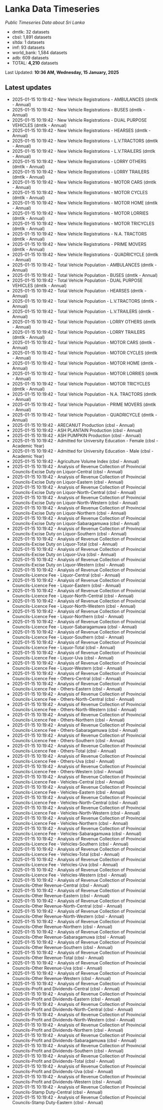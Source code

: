 # Lanka Data Timeseries
*Public Timeseries Data about Sri Lanka*

* dmtlk: 32 datasets
* cbsl: 1,891 datasets
* sltda: 1 datasets
* imf: 93 datasets
* world_bank: 1,584 datasets
* adb: 609 datasets
* TOTAL: **4,210** datasets

Last Updated: **10:36 AM, Wednesday, 15 January, 2025**

## Latest updates

* 2025-01-15 10:19:42 - New Vehicle Registrations - AMBULANCES (dmtlk - Annual)
* 2025-01-15 10:19:42 - New Vehicle Registrations - BUSES (dmtlk - Annual)
* 2025-01-15 10:19:42 - New Vehicle Registrations - DUAL PURPOSE VEHICLES (dmtlk - Annual)
* 2025-01-15 10:19:42 - New Vehicle Registrations - HEARSES (dmtlk - Annual)
* 2025-01-15 10:19:42 - New Vehicle Registrations - L.V.TRACTORS (dmtlk - Annual)
* 2025-01-15 10:19:42 - New Vehicle Registrations - L.V.TRAILERS (dmtlk - Annual)
* 2025-01-15 10:19:42 - New Vehicle Registrations - LORRY OTHERS (dmtlk - Annual)
* 2025-01-15 10:19:42 - New Vehicle Registrations - LORRY TRAILERS (dmtlk - Annual)
* 2025-01-15 10:19:42 - New Vehicle Registrations - MOTOR CARS (dmtlk - Annual)
* 2025-01-15 10:19:42 - New Vehicle Registrations - MOTOR CYCLES (dmtlk - Annual)
* 2025-01-15 10:19:42 - New Vehicle Registrations - MOTOR HOME (dmtlk - Annual)
* 2025-01-15 10:19:42 - New Vehicle Registrations - MOTOR LORRIES (dmtlk - Annual)
* 2025-01-15 10:19:42 - New Vehicle Registrations - MOTOR TRICYCLES (dmtlk - Annual)
* 2025-01-15 10:19:42 - New Vehicle Registrations - N.A. TRACTORS (dmtlk - Annual)
* 2025-01-15 10:19:42 - New Vehicle Registrations - PRIME MOVERS (dmtlk - Annual)
* 2025-01-15 10:19:42 - New Vehicle Registrations - QUADRICYCLE (dmtlk - Annual)
* 2025-01-15 10:19:42 - Total Vehicle Population - AMBULANCES (dmtlk - Annual)
* 2025-01-15 10:19:42 - Total Vehicle Population - BUSES (dmtlk - Annual)
* 2025-01-15 10:19:42 - Total Vehicle Population - DUAL PURPOSE VEHICLES (dmtlk - Annual)
* 2025-01-15 10:19:42 - Total Vehicle Population - HEARSES (dmtlk - Annual)
* 2025-01-15 10:19:42 - Total Vehicle Population - L.V.TRACTORS (dmtlk - Annual)
* 2025-01-15 10:19:42 - Total Vehicle Population - L.V.TRAILERS (dmtlk - Annual)
* 2025-01-15 10:19:42 - Total Vehicle Population - LORRY OTHERS (dmtlk - Annual)
* 2025-01-15 10:19:42 - Total Vehicle Population - LORRY TRAILERS (dmtlk - Annual)
* 2025-01-15 10:19:42 - Total Vehicle Population - MOTOR CARS (dmtlk - Annual)
* 2025-01-15 10:19:42 - Total Vehicle Population - MOTOR CYCLES (dmtlk - Annual)
* 2025-01-15 10:19:42 - Total Vehicle Population - MOTOR HOME (dmtlk - Annual)
* 2025-01-15 10:19:42 - Total Vehicle Population - MOTOR LORRIES (dmtlk - Annual)
* 2025-01-15 10:19:42 - Total Vehicle Population - MOTOR TRICYCLES (dmtlk - Annual)
* 2025-01-15 10:19:42 - Total Vehicle Population - N.A. TRACTORS (dmtlk - Annual)
* 2025-01-15 10:19:42 - Total Vehicle Population - PRIME MOVERS (dmtlk - Annual)
* 2025-01-15 10:19:42 - Total Vehicle Population - QUADRICYCLE (dmtlk - Annual)
* 2025-01-15 10:19:42 - ARECANUT Production (cbsl - Annual)
* 2025-01-15 10:19:42 - ASH PLANTAIN Production (cbsl - Annual)
* 2025-01-15 10:19:42 - ASH PUMPKIN Production (cbsl - Annual)
* 2025-01-15 10:19:42 - Admitted for University Education - Female (cbsl - Academic Year)
* 2025-01-15 10:19:42 - Admitted for University Education - Male (cbsl - Academic Year)
* 2025-01-15 10:19:42 - Agriculture Volume Index (cbsl - Annual)
* 2025-01-15 10:19:42 - Analysis of Revenue Collection of Provincial Councils-Excise Duty on Liquor-Central (cbsl - Annual)
* 2025-01-15 10:19:42 - Analysis of Revenue Collection of Provincial Councils-Excise Duty on Liquor-Eastern (cbsl - Annual)
* 2025-01-15 10:19:42 - Analysis of Revenue Collection of Provincial Councils-Excise Duty on Liquor-North-Central (cbsl - Annual)
* 2025-01-15 10:19:42 - Analysis of Revenue Collection of Provincial Councils-Excise Duty on Liquor-North-Western (cbsl - Annual)
* 2025-01-15 10:19:42 - Analysis of Revenue Collection of Provincial Councils-Excise Duty on Liquor-Northern (cbsl - Annual)
* 2025-01-15 10:19:42 - Analysis of Revenue Collection of Provincial Councils-Excise Duty on Liquor-Sabaragamuwa (cbsl - Annual)
* 2025-01-15 10:19:42 - Analysis of Revenue Collection of Provincial Councils-Excise Duty on Liquor-Southern (cbsl - Annual)
* 2025-01-15 10:19:42 - Analysis of Revenue Collection of Provincial Councils-Excise Duty on Liquor-Total (cbsl - Annual)
* 2025-01-15 10:19:42 - Analysis of Revenue Collection of Provincial Councils-Excise Duty on Liquor-Uva (cbsl - Annual)
* 2025-01-15 10:19:42 - Analysis of Revenue Collection of Provincial Councils-Excise Duty on Liquor-Western (cbsl - Annual)
* 2025-01-15 10:19:42 - Analysis of Revenue Collection of Provincial Councils-Licence Fee - Liquor-Central (cbsl - Annual)
* 2025-01-15 10:19:42 - Analysis of Revenue Collection of Provincial Councils-Licence Fee - Liquor-Eastern (cbsl - Annual)
* 2025-01-15 10:19:42 - Analysis of Revenue Collection of Provincial Councils-Licence Fee - Liquor-North-Central (cbsl - Annual)
* 2025-01-15 10:19:42 - Analysis of Revenue Collection of Provincial Councils-Licence Fee - Liquor-North-Western (cbsl - Annual)
* 2025-01-15 10:19:42 - Analysis of Revenue Collection of Provincial Councils-Licence Fee - Liquor-Northern (cbsl - Annual)
* 2025-01-15 10:19:42 - Analysis of Revenue Collection of Provincial Councils-Licence Fee - Liquor-Sabaragamuwa (cbsl - Annual)
* 2025-01-15 10:19:42 - Analysis of Revenue Collection of Provincial Councils-Licence Fee - Liquor-Southern (cbsl - Annual)
* 2025-01-15 10:19:42 - Analysis of Revenue Collection of Provincial Councils-Licence Fee - Liquor-Total (cbsl - Annual)
* 2025-01-15 10:19:42 - Analysis of Revenue Collection of Provincial Councils-Licence Fee - Liquor-Uva (cbsl - Annual)
* 2025-01-15 10:19:42 - Analysis of Revenue Collection of Provincial Councils-Licence Fee - Liquor-Western (cbsl - Annual)
* 2025-01-15 10:19:42 - Analysis of Revenue Collection of Provincial Councils-Licence Fee - Others-Central (cbsl - Annual)
* 2025-01-15 10:19:42 - Analysis of Revenue Collection of Provincial Councils-Licence Fee - Others-Eastern (cbsl - Annual)
* 2025-01-15 10:19:42 - Analysis of Revenue Collection of Provincial Councils-Licence Fee - Others-North-Central (cbsl - Annual)
* 2025-01-15 10:19:42 - Analysis of Revenue Collection of Provincial Councils-Licence Fee - Others-North-Western (cbsl - Annual)
* 2025-01-15 10:19:42 - Analysis of Revenue Collection of Provincial Councils-Licence Fee - Others-Northern (cbsl - Annual)
* 2025-01-15 10:19:42 - Analysis of Revenue Collection of Provincial Councils-Licence Fee - Others-Sabaragamuwa (cbsl - Annual)
* 2025-01-15 10:19:42 - Analysis of Revenue Collection of Provincial Councils-Licence Fee - Others-Southern (cbsl - Annual)
* 2025-01-15 10:19:42 - Analysis of Revenue Collection of Provincial Councils-Licence Fee - Others-Total (cbsl - Annual)
* 2025-01-15 10:19:42 - Analysis of Revenue Collection of Provincial Councils-Licence Fee - Others-Uva (cbsl - Annual)
* 2025-01-15 10:19:42 - Analysis of Revenue Collection of Provincial Councils-Licence Fee - Others-Western (cbsl - Annual)
* 2025-01-15 10:19:42 - Analysis of Revenue Collection of Provincial Councils-Licence Fee - Vehicles-Central (cbsl - Annual)
* 2025-01-15 10:19:42 - Analysis of Revenue Collection of Provincial Councils-Licence Fee - Vehicles-Eastern (cbsl - Annual)
* 2025-01-15 10:19:42 - Analysis of Revenue Collection of Provincial Councils-Licence Fee - Vehicles-North-Central (cbsl - Annual)
* 2025-01-15 10:19:42 - Analysis of Revenue Collection of Provincial Councils-Licence Fee - Vehicles-North-Western (cbsl - Annual)
* 2025-01-15 10:19:42 - Analysis of Revenue Collection of Provincial Councils-Licence Fee - Vehicles-Northern (cbsl - Annual)
* 2025-01-15 10:19:42 - Analysis of Revenue Collection of Provincial Councils-Licence Fee - Vehicles-Sabaragamuwa (cbsl - Annual)
* 2025-01-15 10:19:42 - Analysis of Revenue Collection of Provincial Councils-Licence Fee - Vehicles-Southern (cbsl - Annual)
* 2025-01-15 10:19:42 - Analysis of Revenue Collection of Provincial Councils-Licence Fee - Vehicles-Total (cbsl - Annual)
* 2025-01-15 10:19:42 - Analysis of Revenue Collection of Provincial Councils-Licence Fee - Vehicles-Uva (cbsl - Annual)
* 2025-01-15 10:19:42 - Analysis of Revenue Collection of Provincial Councils-Licence Fee - Vehicles-Western (cbsl - Annual)
* 2025-01-15 10:19:42 - Analysis of Revenue Collection of Provincial Councils-Other Revenue-Central (cbsl - Annual)
* 2025-01-15 10:19:42 - Analysis of Revenue Collection of Provincial Councils-Other Revenue-Eastern (cbsl - Annual)
* 2025-01-15 10:19:42 - Analysis of Revenue Collection of Provincial Councils-Other Revenue-North-Central (cbsl - Annual)
* 2025-01-15 10:19:42 - Analysis of Revenue Collection of Provincial Councils-Other Revenue-North-Western (cbsl - Annual)
* 2025-01-15 10:19:42 - Analysis of Revenue Collection of Provincial Councils-Other Revenue-Northern (cbsl - Annual)
* 2025-01-15 10:19:42 - Analysis of Revenue Collection of Provincial Councils-Other Revenue-Sabaragamuwa (cbsl - Annual)
* 2025-01-15 10:19:42 - Analysis of Revenue Collection of Provincial Councils-Other Revenue-Southern (cbsl - Annual)
* 2025-01-15 10:19:42 - Analysis of Revenue Collection of Provincial Councils-Other Revenue-Total (cbsl - Annual)
* 2025-01-15 10:19:42 - Analysis of Revenue Collection of Provincial Councils-Other Revenue-Uva (cbsl - Annual)
* 2025-01-15 10:19:42 - Analysis of Revenue Collection of Provincial Councils-Other Revenue-Western (cbsl - Annual)
* 2025-01-15 10:19:42 - Analysis of Revenue Collection of Provincial Councils-Profit and Dividends-Central (cbsl - Annual)
* 2025-01-15 10:19:42 - Analysis of Revenue Collection of Provincial Councils-Profit and Dividends-Eastern (cbsl - Annual)
* 2025-01-15 10:19:42 - Analysis of Revenue Collection of Provincial Councils-Profit and Dividends-North-Central (cbsl - Annual)
* 2025-01-15 10:19:42 - Analysis of Revenue Collection of Provincial Councils-Profit and Dividends-North-Western (cbsl - Annual)
* 2025-01-15 10:19:42 - Analysis of Revenue Collection of Provincial Councils-Profit and Dividends-Northern (cbsl - Annual)
* 2025-01-15 10:19:42 - Analysis of Revenue Collection of Provincial Councils-Profit and Dividends-Sabaragamuwa (cbsl - Annual)
* 2025-01-15 10:19:42 - Analysis of Revenue Collection of Provincial Councils-Profit and Dividends-Southern (cbsl - Annual)
* 2025-01-15 10:19:42 - Analysis of Revenue Collection of Provincial Councils-Profit and Dividends-Total (cbsl - Annual)
* 2025-01-15 10:19:42 - Analysis of Revenue Collection of Provincial Councils-Profit and Dividends-Uva (cbsl - Annual)
* 2025-01-15 10:19:42 - Analysis of Revenue Collection of Provincial Councils-Profit and Dividends-Western (cbsl - Annual)
* 2025-01-15 10:19:42 - Analysis of Revenue Collection of Provincial Councils-Stamp Duty-Central (cbsl - Annual)
* 2025-01-15 10:19:42 - Analysis of Revenue Collection of Provincial Councils-Stamp Duty-Eastern (cbsl - Annual)